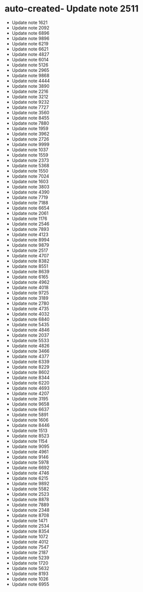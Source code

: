 # auto-created- Update note 2511
- Update note 1621
- Update note 2092
- Update note 6896
- Update note 9896
- Update note 6219
- Update note 6621
- Update note 4827
- Update note 6014
- Update note 5126
- Update note 2965
- Update note 9868
- Update note 4444
- Update note 3890
- Update note 2216
- Update note 3212
- Update note 9232
- Update note 7727
- Update note 3560
- Update note 8455
- Update note 7880
- Update note 1959
- Update note 3962
- Update note 2726
- Update note 9999
- Update note 1037
- Update note 1559
- Update note 2373
- Update note 5368
- Update note 1550
- Update note 7024
- Update note 1603
- Update note 3803
- Update note 4390
- Update note 7719
- Update note 7188
- Update note 6654
- Update note 2061
- Update note 1176
- Update note 2546
- Update note 7893
- Update note 4123
- Update note 8994
- Update note 9879
- Update note 2517
- Update note 4707
- Update note 8382
- Update note 8551
- Update note 8639
- Update note 6165
- Update note 4962
- Update note 4018
- Update note 9725
- Update note 3189
- Update note 2780
- Update note 4735
- Update note 4032
- Update note 6840
- Update note 5435
- Update note 4846
- Update note 2037
- Update note 5533
- Update note 4826
- Update note 3466
- Update note 4377
- Update note 6339
- Update note 8229
- Update note 8602
- Update note 8344
- Update note 6220
- Update note 4693
- Update note 4207
- Update note 3195
- Update note 9658
- Update note 6637
- Update note 5891
- Update note 1606
- Update note 8446
- Update note 1513
- Update note 8523
- Update note 1154
- Update note 9095
- Update note 4961
- Update note 9146
- Update note 5978
- Update note 6692
- Update note 4746
- Update note 6215
- Update note 9892
- Update note 5582
- Update note 2523
- Update note 8878
- Update note 7889
- Update note 2348
- Update note 8708
- Update note 1471
- Update note 2534
- Update note 8354
- Update note 1072
- Update note 4012
- Update note 7547
- Update note 2187
- Update note 5239
- Update note 1720
- Update note 5632
- Update note 8193
- Update note 1026
- Update note 6955
